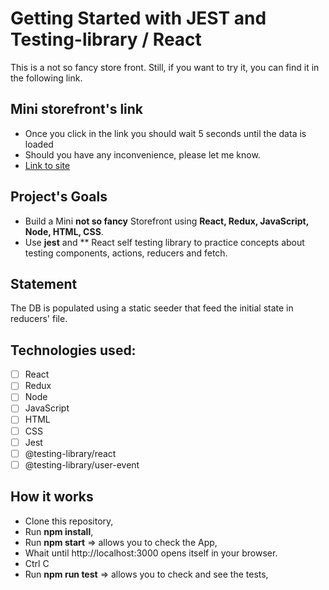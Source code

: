 # Getting Started with JEST and Testing-library / React

This is a not so fancy store front. Still, if you want to try it, you can find it in the following link.

## Mini storefront's link
* Once you click in the link you should wait 5 seconds until the data is loaded
* Should you have any inconvenience, please let me know.
* [Link to site](https://storejesttests.vercel.app/)

## Project's Goals
- Build a Mini **not so fancy** Storefront using **React, Redux, JavaScript, Node, HTML, CSS**.
- Use **jest** and ** React self testing library to practice concepts about testing components, actions, reducers and fetch.

## Statement
The DB is populated using a static seeder that feed the initial state in reducers' file.

## Technologies used:
- [ ] React
- [ ] Redux
- [ ] Node
- [ ] JavaScript
- [ ] HTML
- [ ] CSS
- [ ] Jest
- [ ] @testing-library/react
- [ ] @testing-library/user-event
 
## How it works
* Clone this repository,
* Run **npm install**,
* Run **npm start** => allows you to check the App,
* Whait until http://localhost:3000 opens itself in your browser.
* Ctrl C
* Run **npm run test** => allows you to check and see the tests,

